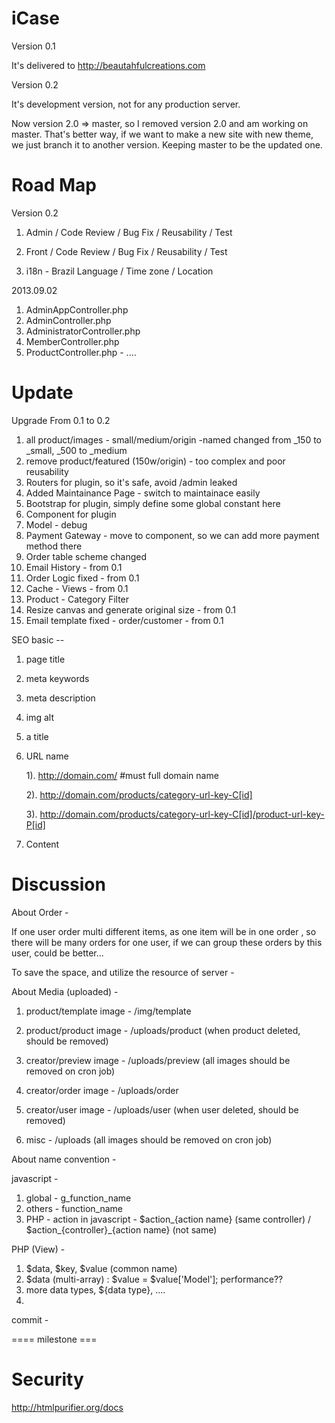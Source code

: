 iCase
==================

Version 0.1

It's delivered to http://beautahfulcreations.com

Version 0.2

It's development version, not for any production server.

Now version 2.0 => master, so I removed version 2.0 and am working on master.
That's better way, if we want to make a new site with new theme, we just branch it to another version.
Keeping master to be the updated one.

Road Map
==============

Version 0.2

1. Admin / Code Review / Bug Fix / Reusability / Test
2. Front / Code Review / Bug Fix / Reusability / Test

3. i18n - Brazil Language / Time zone / Location

2013.09.02

1. AdminAppController.php
2. AdminController.php
3. AdministratorController.php
4. MemberController.php
5. ProductController.php - ....


Update
========

Upgrade From 0.1 to 0.2

1.  all product/images - small/medium/origin -named changed from _150 to _small, _500 to _medium
2.  remove product/featured (150w/origin) - too complex and poor reusability
3.  Routers for plugin, so it's safe, avoid /admin leaked
4.  Added Maintainance Page - switch to maintainace easily
5.  Bootstrap for plugin, simply define some global constant here
6.  Component for plugin
7.  Model - debug
8.  Payment Gateway - move to component, so we can add more payment method there
9.  Order table scheme changed
10. Email History - from 0.1
11. Order Logic fixed - from 0.1
12. Cache - Views - from 0.1
14. Product - Category Filter
15. Resize canvas and generate original size - from 0.1
16. Email template fixed - order/customer - from 0.1

SEO basic --

1. page title
2. meta keywords
3. meta description
4. img alt
5. a title
6. URL name 

    1). http://domain.com/ #must full domain name

    2). http://domain.com/products/category-url-key-C[id]

    3). http://domain.com/products/category-url-key-C[id]/product-url-key-P[id]

7. Content


Discussion
=============

About Order - 

If one user order multi different items, as one item will be in one order <db>, so there will be many orders for one user, if we can group these orders by this user, could be better...




To save the space, and utilize the resource of server - 

About Media (uploaded) - 

1. product/template image - /img/template
2. product/product image - /uploads/product (when product deleted, should be removed)

3. creator/preview image - /uploads/preview (all images should be removed on cron job)
4. creator/order image - /uploads/order
5. creator/user image - /uploads/user (when user deleted, should be removed)

6. misc - /uploads (all images should be removed on cron job)

About name convention -

javascript - 

1. global - g_function_name
2. others - function_name
3. PHP - action in javascript - $action_{action name} (same controller) / $action_{controller}_{action name} (not same)

PHP (View) - 

1. $data, $key, $value (common name)
2. $data (multi-array) : $value = $value['Model']; performance??
2. more data types, ${data type}, ....
3. 

commit - 

==== milestone ===

Security
============
http://htmlpurifier.org/docs


